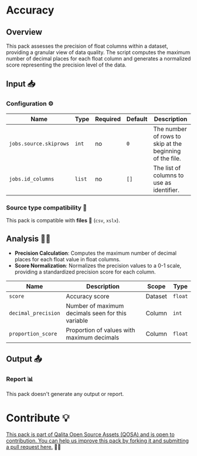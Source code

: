 # Accuracy

## Overview

This pack assesses the precision of float columns within a dataset, providing a granular view of data quality. The script computes the maximum number of decimal places for each float column and generates a normalized score representing the precision level of the data.

## Input 📥

### Configuration ⚙️

| Name                   | Type   | Required | Default | Description                                              |
| ---------------------- | ------ | -------- | ------- | -------------------------------------------------------- |
| `jobs.source.skiprows` | `int`  | no       | `0`     | The number of rows to skip at the beginning of the file. |
| `jobs.id_columns`      | `list` | no       | `[]`    | The list of columns to use as identifier.                |

### Source type compatibility 🧩

This pack is compatible with **files** 📁 (``csv``, ``xslx``).

## Analysis 🕵️‍♂️

- **Precision Calculation**: Computes the maximum number of decimal places for each float value in float columns.
- **Score Normalization**: Normalizes the precision values to a 0-1 scale, providing a standardized precision score for each column.

| Name                | Description                                       | Scope   | Type    |
| ------------------- | ------------------------------------------------- | ------- | ------- |
| `score`             | Accuracy score                                    | Dataset | `float` |
| `decimal_precision` | Number of maximum decimals seen for this variable | Column  | `int`   |
| `proportion_score`  | Proportion of values with maximum decimals        | Column  | `float` |

## Output 📤

### Report 📊

This pack doesn't generate any output or report.

# Contribute 💡

[This pack is part of Qalita Open Source Assets (QOSA) and is open to contribution. You can help us improve this pack by forking it and submitting a pull request here.](https://github.com/qalita-io/packs) 👥🚀
